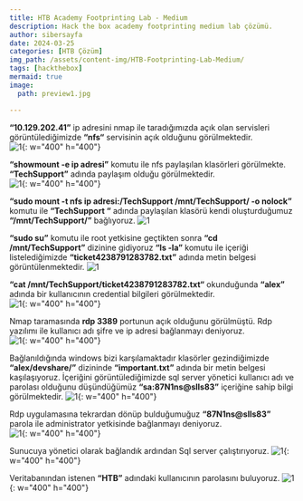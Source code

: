 ```yaml
---
title: HTB Academy Footprinting Lab - Medium
description: Hack the box academy footprinting medium lab çözümü.
author: sibersayfa
date: 2024-03-25
categories: [HTB Çözüm]
img_path: /assets/content-img/HTB-Footprinting-Lab-Medium/
tags: [hackthebox]
mermaid: true
image:
  path: preview1.jpg

---
```


**“10.129.202.41”** ip adresini nmap ile taradığımızda açık olan servisleri görüntülediğimizde **“nfs“** servisinin açık olduğunu görülmektedir.  
![1](1.jpg){: w="400" h="400"}

**“showmount -e ip adresi”** komutu ile nfs paylaşılan klasörleri görülmekte. **“TechSupport”** adında paylaşım olduğu görülmektedir.  
![1](2.jpg){: w="400" h="400"}

**“sudo mount -t nfs ip adresi:/TechSupport /mnt/TechSupport/ -o nolock”** komutu ile **“TechSupport “** adında paylaşılan klasörü kendi oluşturduğumuz **“/mnt/TechSupport/”** bağlıyoruz.
![1](3.jpg)

**“sudo su”** komutu ile root yetkisine geçtikten sonra **“cd /mnt/TechSupport”** dizinine gidiyoruz **“ls -la”** komutu ile içeriği listelediğimizde **“ticket4238791283782.txt”** adında metin belgesi görüntülenmektedir.
![1](4.jpg)

**“cat /mnt/TechSupport/ticket4238791283782.txt“** okunduğunda **“alex”** adında bir kullanıcının credential bilgileri görülmektedir.  
![1](5.jpg){: w="400" h="400"}

Nmap taramasında **rdp 3389** portunun açık olduğunu görülmüştü. Rdp yazılımı ile kullanıcı adı şifre ve ip adresi bağlanmayı deniyoruz.  
![1](6.jpg){: w="400" h="400"}

Bağlanıldığında windows bizi karşılamaktadır klasörler gezindiğimizde **“alex/devshare/”** dizininde **“important.txt”** adında bir metin belgesi kaşılaşıyoruz. İçeriğini görüntülediğimizde sql server yönetici kullanıcı adı ve parolası olduğunu düşündüğümüz **“sa:87N1ns@slls83”** içeriğine sahip bilgi görülmektedir.
![1](7.jpg){: w="400" h="400"}

Rdp uygulamasına tekrardan dönüp bulduğumuğuz **“87N1ns@slls83”** parola ile administrator yetkisinde bağlanmayı deniyoruz.  
![1](8.jpg){: w="400" h="400"}

Sunucuya yönetici olarak bağlandık ardından Sql server çalıştırıyoruz.
![1](9.jpg){: w="400" h="400"}

Veritabanından istenen **“HTB”** adındaki kullanıcının parolasını buluyoruz.
![1](10.jpg){: w="400" h="400"}
